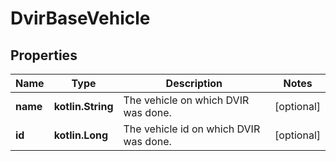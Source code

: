 
# DvirBaseVehicle

## Properties
Name | Type | Description | Notes
------------ | ------------- | ------------- | -------------
**name** | **kotlin.String** | The vehicle on which DVIR was done. |  [optional]
**id** | **kotlin.Long** | The vehicle id on which DVIR was done. |  [optional]



